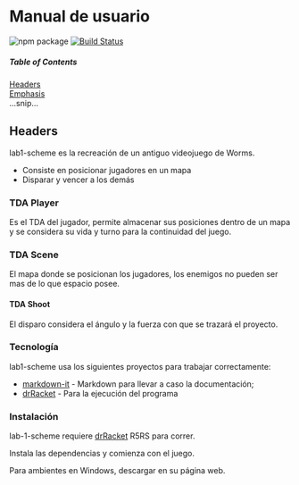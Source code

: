 # Manual de usuario

![npm package](https://img.shields.io/badge/npm%20package-v1-brightgreen.svg)
[![Build Status](https://travis-ci.org/joemccann/dillinger.svg?branch=master)](https://travis-ci.org/joemccann/dillinger)

##### Table of Contents  
[Headers](#headers)  
[Emphasis](#emphasis)  
...snip...    
<a name="headers"/>
## Headers

lab1-scheme es la recreación de un antiguo videojuego de Worms.
  - Consiste en posicionar jugadores en un mapa
  - Disparar y vencer a los demás

### TDA Player
Es el TDA del jugador, permite almacenar sus posiciones dentro de un mapa y se considera su vida y turno para la continuidad del juego.

### TDA Scene
El mapa donde se posicionan los jugadores, los enemigos no pueden ser mas de lo que espacio posee.

#### TDA Shoot
El disparo considera el ángulo y la fuerza con que se trazará el proyecto.


### Tecnología

lab1-scheme usa los siguientes proyectos para trabajar correctamente:

* [markdown-it] - Markdown para llevar a caso la documentación;
* [drRacket] - Para la ejecución del programa

### Instalación

lab-1-scheme requiere [drRacket] R5RS para correr.

Instala las dependencias y comienza con el juego.

Para ambientes en Windows, descargar en su página web.


[//]: # (These are reference links used in the body of this note and get stripped out when the markdown processor does its job. There is no need to format nicely because it shouldn't be seen. Thanks SO - http://stackoverflow.com/questions/4823468/store-comments-in-markdown-syntax)


   [dill]: <https://github.com/joemccann/dillinger>
   [git-repo-url]: <https://github.com/joemccann/dillinger.git>
   [john gruber]: <http://daringfireball.net>
   [df1]: <http://daringfireball.net/projects/markdown/>
   [markdown-it]: <https://github.com/markdown-it/markdown-it>
   [Ace Editor]: <http://ace.ajax.org>
   [node.js]: <http://nodejs.org>
   [Twitter Bootstrap]: <http://twitter.github.com/bootstrap/>
   [jQuery]: <http://jquery.com>
   [@tjholowaychuk]: <http://twitter.com/tjholowaychuk>
   [express]: <http://expressjs.com>
   [AngularJS]: <http://angularjs.org>
   [Gulp]: <http://gulpjs.com>
[React]: <https://es.reactjs.org/>
   [PlDb]: <https://github.com/joemccann/dillinger/tree/master/plugins/dropbox/README.md>
   [PlGh]: <https://github.com/joemccann/dillinger/tree/master/plugins/github/README.md>
   [PlGd]: <https://github.com/joemccann/dillinger/tree/master/plugins/googledrive/README.md>
   [PlOd]: <https://github.com/joemccann/dillinger/tree/master/plugins/onedrive/README.md>
   [PlMe]: <https://github.com/joemccann/dillinger/tree/master/plugins/medium/README.md>
   [PlGa]: <https://github.com/RahulHP/dillinger/blob/master/plugins/googleanalytics/README.md>
    [drRacket]: <https://racket-lang.org/>
